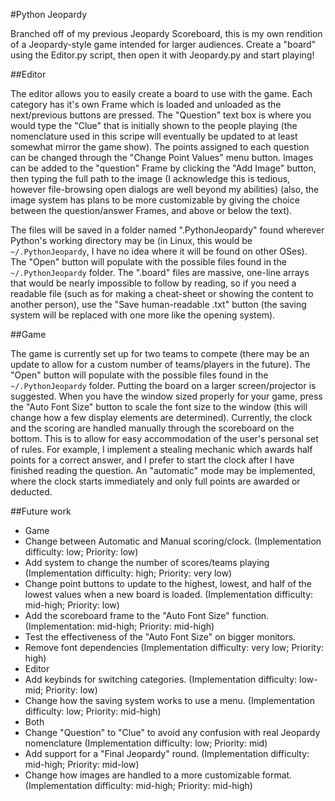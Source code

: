 #Python Jeopardy

Branched off of my previous Jeopardy Scoreboard, this is my own rendition of a Jeopardy-style game intended for larger audiences. Create a "board" using the Editor.py script, then open it with Jeopardy.py and start playing!

##Editor

The editor allows you to easily create a board to use with the game. Each category has it's own Frame which is loaded and unloaded as the next/previous buttons are pressed. The "Question" text box is where you would type the "Clue" that is initially shown to the people playing (the nomenclature used in this scripe will eventually be updated to at least somewhat mirror the game show). The points assigned to each question can be changed through the "Change Point Values" menu button. Images can be added to the "question" Frame by clicking the "Add Image" button, then typing the full path to the image (I acknowledge this is tedious, however file-browsing open dialogs are well beyond my abilities) (also, the image system has plans to be more customizable by giving the choice between the question/answer Frames, and above or below the text).

The files will be saved in a folder named ".PythonJeopardy" found wherever Python's working directory may be (in Linux, this would be `~/.PythonJeopardy`, I have no idea where it will be found on other OSes). The "Open" button will populate with the possible files found in the `~/.PythonJeopardy` folder. The ".board" files are massive, one-line arrays that would be nearly impossible to follow by reading, so if you need a readable file (such as for making a cheat-sheet or showing the content to another person), use the "Save human-readable .txt" button (the saving system will be replaced with one more like the opening system).

##Game

The game is currently set up for two teams to compete (there may be an update to allow for a custom number of teams/players in the future). The "Open" button will populate with the possible files found in the `~/.PythonJeopardy` folder. Putting the board on a larger screen/projector is suggested. When you have the window sized properly for your game, press the "Auto Font Size" button to scale the font size to the window (this will change how a few display elements are determined). Currently, the clock and the scoring are handled manually through the scoreboard on the bottom. This is to allow for easy accommodation of the user's personal set of rules. For example, I implement a stealing mechanic which awards half points for a correct answer, and I prefer to start the clock after I have finished reading the question. An "automatic" mode may be implemented, where the clock starts immediately and only full points are awarded or deducted.

##Future work

*  Game
  *  Change between Automatic and Manual scoring/clock.  (Implementation difficulty: low; Priority: low)
  *  Add system to change the number of scores/teams playing (Implementation difficulty: high; Priority: very low)
  *  Change point buttons to update to the highest, lowest, and half of the lowest values when a new board is loaded. (Implementation difficulty: mid-high; Priority: low)
  *  Add the scoreboard frame to the "Auto Font Size" function. (Implementation: mid-high; Priority: mid-high)
  *  Test the effectiveness of the "Auto Font Size" on bigger monitors.
  *  Remove font dependencies (Implementation difficulty: very low; Priority: high)
*  Editor
  *  Add keybinds for switching categories. (Implementation difficulty: low-mid; Priority: low)
  *  Change how the saving system works to use a menu. (Implementation difficulty: low; Priority: mid-high)
*  Both
  *  Change "Question" to "Clue" to avoid any confusion with real Jeopardy nomenclature (Implementation difficulty: low; Priority: mid)
  *  Add support for a "Final Jeopardy" round. (Implementation difficulty: mid-high; Priority: mid-low)
  *  Change how images are handled to a more customizable format. (Implementation difficulty: mid-high; Priority: mid-high)
